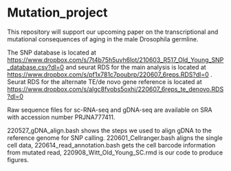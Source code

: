 # Mutation_project
This repository will support our upcoming paper on the transcriptional and mutational consequences of aging in the male Drosophila germline.

The SNP database is located at https://www.dropbox.com/s/7t4b75h5uvh6lot/210603_R517_Old_Young_SNP_database.csv?dl=0 and seurat RDS for the main analysis is located at https://www.dropbox.com/s/pf1x781c7poubrp/220607_6reps.RDS?dl=0 .
Seurat RDS for the alternate TE/de novo gene reference is located at https://www.dropbox.com/s/algc8fvobs5oxhi/220607_6reps_te_denovo.RDS?dl=0

Raw sequence files for sc-RNA-seq and gDNA-seq are available on SRA with accession number PRJNA777411.

220527_gDNA_align.bash shows the steps we used to align gDNA to the reference genome for SNP calling.
220601_Cellranger.bash aligns the single cell data,
220614_read_annotation.bash gets the cell barcode information from mutated read,
220908_Witt_Old_Young_SC.rmd is our code to produce figures.

